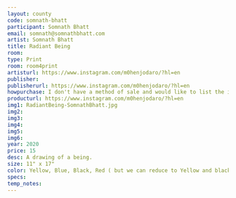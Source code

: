 ```yaml
---
layout: county 
code: somnath-bhatt
participant: Somnath Bhatt
email: somnath@somnathbhatt.com
artist: Somnath Bhatt
title: Radiant Being
room: 
type: Print
room: room4print
artisturl: https://www.instagram.com/m0henjodaro/?hl=en
publisher: 
publisherurl: https://www.instagram.com/m0henjodaro/?hl=en
howpurchase: I don't have a method of sale and would like to list the item on lucky risograph/zine hug's website
producturl: https://www.instagram.com/m0henjodaro/?hl=en
img1: RadiantBeing-SomnathBhatt.jpg
img2: 
img3: 
img4: 
img5: 
img6: 
year: 2020
price: 15
desc: A drawing of a being. 
size: 11" x 17"
color: Yellow, Blue, Black, Red ( but we can reduce to Yellow and black ) 
specs: 
temp_notes: 
---
```

